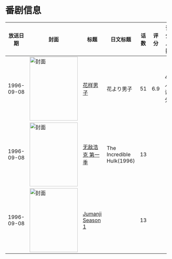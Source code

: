 # 番剧信息

|放送日期|封面|标题|日文标题|话数|评分|评分人数|
|---|---|---|---|---|---|---|
|1996-09-08|<img src="//lain.bgm.tv/pic/cover/c/c9/09/37955_VjGQq.jpg" alt="封面" style="width:150px;height:200px;object-fit:cover;">|[花样男子](https://bangumi.tv/subject/37955)|花より男子|51|6.9|42人评分|
|1996-09-08|<img src="//lain.bgm.tv/pic/cover/c/98/e3/481355_DeJyZ.jpg" alt="封面" style="width:150px;height:200px;object-fit:cover;">|[无敌浩克 第一季](https://bangumi.tv/subject/481355)|The Incredible Hulk(1996)|13|||
|1996-09-08|<img src="//lain.bgm.tv/pic/cover/c/26/9f/524295_XpZvp.jpg" alt="封面" style="width:150px;height:200px;object-fit:cover;">|[Jumanji Season 1](https://bangumi.tv/subject/524295)||13|||
